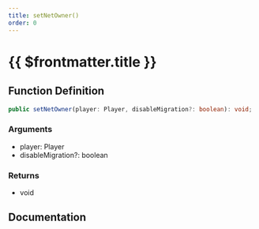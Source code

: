 ```yaml
---
title: setNetOwner()
order: 0
---
```


# {{ $frontmatter.title }}

<!--@include: ./setNetOwner_partial_header.md-->

## Function Definition

```ts
public setNetOwner(player: Player, disableMigration?: boolean): void;
```

### Arguments

* player: Player
* disableMigration?: boolean

### Returns

* void

## Documentation

<!--@include: ./setNetOwner_partial_footer.md-->
